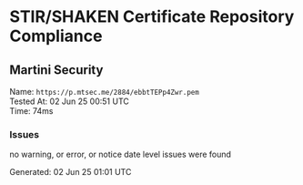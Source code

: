 # STIR/SHAKEN Certificate Repository Compliance

## Martini Security

Name: `https://p.mtsec.me/2884/ebbtTEPp4Zwr.pem`\
Tested At: 02 Jun 25 00:51 UTC\
Time: 74ms

### Issues

no warning, or error, or notice date level issues were found

Generated: 02 Jun 25 01:01 UTC